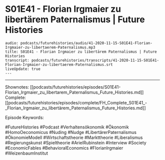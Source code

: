 # S01E41 - Florian Irgmaier zu libertärem Paternalismus | Future Histories

```audio-note
audio: podcasts/futurehistories/audio/41-2020-11-15-S01E41-Florian-Irgmaier-zu-libertaerem-Paternalismus.mp3
title: S01E41 - Florian Irgmaier zu libertärem Paternalismus | Future Histories
transcript: podcasts/futurehistories/transcripts/41-2020-11-15-S01E41-Florian-Irgmaier-zu-libertaerem-Paternalismus.srt
liveUpdate: true
---

```
---

Shownotes: [[podcasts/futurehistories/episodes/S01E41-Florian_Irgmaier_zu_libertarem_Paternalismus_Future_Histories.md]]
Complete: [[podcasts/futurehistories/episodes/complete/FH_Complete_S01E41_-_Florian_Irgmaier_zu_libertärem_Paternalismus_Future_Histories.md]]


Episode Keywords:

#FutureHistories #Podcast #Verhaltensökonomik #Ökonomik #HomoOeconomicus #Nuding #Nudge #LibertärerPaternalismus #ÖkonomieModell #Wirtschaftstheorie #Markttheorie #Liberalismus #Regierungskunst #Spieltheorie #ArielRubinstein #Interview #Society #EconomicFables #BehavioralEconomics #FlorianIrgmaier #WeizenbaumInstitut
